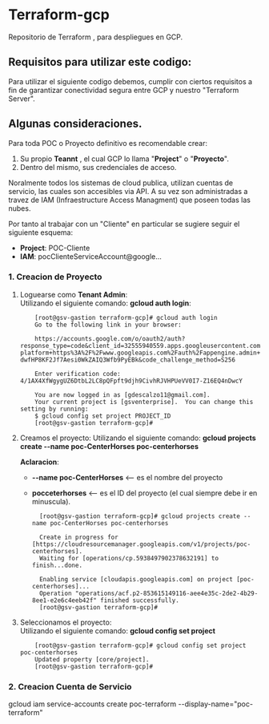 # Terraform-gcp

Repositorio de Terraform , para despliegues en GCP.
## Requisitos para utilizar este codigo:

Para utilizar el siguiente codigo debemos, cumplir con ciertos requisitos a fin de garantizar conectividad segura entre GCP y nuestro "Terraform Server".
## Algunas consideraciones.

Para toda POC o Proyecto definitivo es recomendable crear: 

1. Su propio <strong>Teannt</strong> , el cual GCP lo llama "<strong>Project</strong>" o "<strong>Proyecto</strong>".
2. Dentro del mismo, sus credenciales de acceso. 

Noralmente todos los sistemas de cloud publica, utilizan cuentas de servicio, las cuales son accesibles via API. A su vez son administradas a travez de IAM (Infraestructure Access Managment) que poseen todas las nubes.

Por tanto al trabajar con un "Cliente" en particular se sugiere seguir el siguiente esquema:

- <strong>Project</strong>: POC-Cliente
- <strong>IAM</strong>:      pocClienteServiceAccount@google...

### 1. Creacion de Proyecto

1.  Loguearse como <strong>Tenant Admin</strong>:</br>
    Utilizando el siguiente comando: <strong>gcloud auth login</strong>:

            [root@gsv-gastion terraform-gcp]# gcloud auth login
            Go to the following link in your browser:

            https://accounts.google.com/o/oauth2/auth?response_type=code&client_id=32555940559.apps.googleusercontent.com&redirect_uri=urn%3Aietf%3Awg%3Aoauth%3A2.0%3Aoob&scope=openid+https%3A%2F%2Fwww.googleapis.com%2Fauth%2Fuserinfo.email+https%3A%2F%2Fwww.googleapis.com%2Fauth%2Fcloud-platform+https%3A%2F%2Fwww.googleapis.com%2Fauth%2Fappengine.admin+https%3A%2F%2Fwww.googleapis.com%2Fauth%2Fcompute+https%3A%2F%2Fwww.googleapis.com%2Fauth%2Faccounts.reauth&state=G5DH6m8UVpzjKFZglcilP1rLWDNdpq&prompt=consent&access_type=offline&code_challenge=E9mgWROHK-dwfHP8KF2Jf7Aesi0WkZAIQ3Wfb9PyEBk&code_challenge_method=S256

            Enter verification code: 4/1AX4XfWgygUZ6DtbL2LC8pQFpft9djh9CivhRJVHPUeVV0I7-Z16EQ4nDwcY

            You are now logged in as [gdescalzo11@gmail.com].
            Your current project is [gsventerprise].  You can change this setting by running:
            $ gcloud config set project PROJECT_ID
            [root@gsv-gastion terraform-gcp]# 

2.  Creamos el proyecto:
    Utilizando el siguiente comando: <strong>gcloud projects create --name poc-CenterHorses poc-centerhorses</strong></br>

    <strong>Aclaracion</strong>:</br>
    * <strong>--name poc-CenterHorses</strong> <-- es el nombre del proyecto
    * <strong>pocceterhorses</strong> <-- es el ID del proyecto (el cual siempre debe ir en minuscula).

            [root@gsv-gastion terraform-gcp]# gcloud projects create --name poc-CenterHorses poc-centerhorses
            
            Create in progress for [https://cloudresourcemanager.googleapis.com/v1/projects/poc-centerhorses].
            Waiting for [operations/cp.5938497902378632191] to finish...done.

            Enabling service [cloudapis.googleapis.com] on project [poc-centerhorses]...
            Operation "operations/acf.p2-853615149116-aee4e35c-2de2-4b29-8ee1-e2e6c4eeb42f" finished successfully.
            [root@gsv-gastion terraform-gcp]#


3.  Seleccionamos el proyecto:</br>
    Utilizando el siguiente comando: <strong>gcloud config set project</strong>

            [root@gsv-gastion terraform-gcp]# gcloud config set project poc-centerhorses
            Updated property [core/project].
            [root@gsv-gastion terraform-gcp]# 

### 2. Creacion Cuenta de Servicio

gcloud iam service-accounts create poc-terraform --display-name="poc-terraform"


